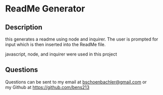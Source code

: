 # ReadMe Generator

## Description
this generates a readme using node and inquirer. The user is prompted for input which is then inserted into the ReadMe file.

javascript, node, and inquirer were used in this project

## Questions
Questions can be sent to my email at bschoenbachler@gmail.com or   
my Github at https://github.com/bens213
